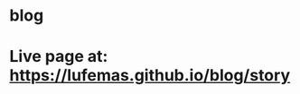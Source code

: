# blog

<h1>Live page at: <a target="_blank" href="https://lufemas.github.io/blog/story">https://lufemas.github.io/blog/story</a></h1>
